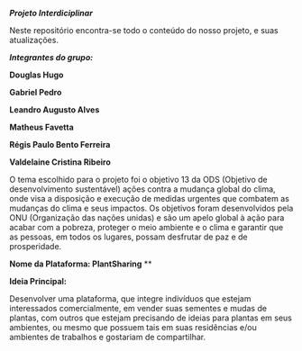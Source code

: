﻿***Projeto Interdiciplinar***


Neste repositório encontra-se todo o conteúdo do nosso projeto, e suas atualizações.


***Integrantes do grupo:***


**Douglas Hugo**

**Gabriel Pedro**

**Leandro Augusto Alves**

**Matheus Favetta**

**Régis Paulo Bento Ferreira**

**Valdelaine Cristina Ribeiro**



O tema escolhido para o projeto foi o objetivo 13 da ODS (Objetivo de desenvolvimento sustentável) ações contra a mudança global do clima, onde visa a disposição e execução de medidas urgentes que combatem as mudanças do clima e seus impactos. Os objetivos foram desenvolvidos pela ONU (Organização das nações unidas) e são um apelo global à ação para acabar com a pobreza, proteger o meio ambiente e o clima e garantir que as pessoas, em todos os lugares, possam desfrutar de paz e de prosperidade.





**Nome da Plataforma: PlantSharing**
**


**Ideia Principal:**

Desenvolver uma plataforma, que integre indivíduos que estejam interessados comercialmente, em vender suas sementes e mudas de plantas, com outros que estejam precisando de ideias para plantas em seus ambientes, ou mesmo que possuem tais em suas residências e/ou ambientes de trabalhos e gostariam de compartilhar.

